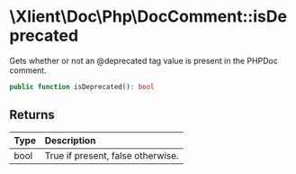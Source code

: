 # \\Xlient\\Doc\\Php\\DocComment::isDeprecated

Gets whether or not an \@deprecated tag value is present in the PHPDoc comment.

```php
public function isDeprecated(): bool
```

## Returns

| Type | Description |
| :--- | :--- |
| bool | True if present, false otherwise. |